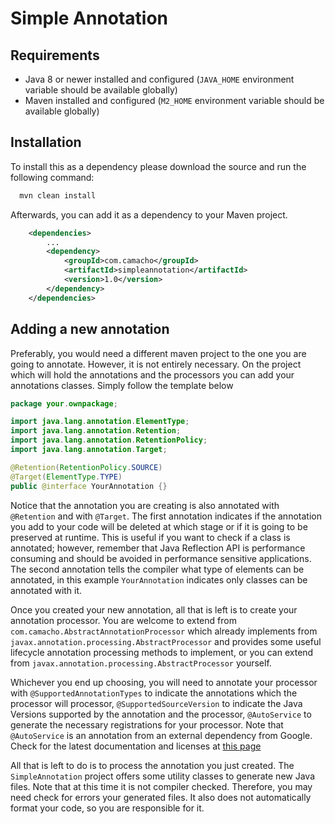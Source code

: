 # Simple Annotation

## Requirements
- Java 8 or newer installed and configured (`JAVA_HOME` environment variable should be available globally)
- Maven installed and configured (`M2_HOME` environment variable should be available globally)

## Installation 

To install this as a dependency please download the source and run the following command:

```bash
  mvn clean install
```
Afterwards, you can add it as a dependency to  your Maven project.

```XML
    <dependencies>
        ...
        <dependency>
            <groupId>com.camacho</groupId>
            <artifactId>simpleannotation</artifactId>
            <version>1.0</version>
        </dependency>
    </dependencies>
```
## Adding a new annotation
Preferably, you would need a different maven project to the one you are going to annotate. However, it is not entirely 
necessary. On the project which will hold the annotations and the processors you can add your annotations classes.
Simply follow the template below

```Java
package your.ownpackage;

import java.lang.annotation.ElementType;
import java.lang.annotation.Retention;
import java.lang.annotation.RetentionPolicy;
import java.lang.annotation.Target;

@Retention(RetentionPolicy.SOURCE)
@Target(ElementType.TYPE)
public @interface YourAnnotation {}
```

Notice that the annotation you are creating is also annotated with `@Retention` and with `@Target`. The first annotation
indicates if the annotation you add to your code will be deleted at which stage or if it is going to be preserved at
runtime. This is useful if you want to check if a class is annotated; however, remember that Java Reflection API is
performance consuming and should be avoided in performance sensitive applications. The second annotation tells the
compiler what type of elements can be annotated, in this example `YourAnnotation` indicates only classes can be
annotated with it.

Once you created your new annotation, all that is left is to create your annotation processor. You are welcome to extend
from `com.camacho.AbstractAnnotationProcessor` which already implements from 
`javax.annotation.processing.AbstractProcessor` and provides some useful lifecycle annotation processing methods to
implement, or you can extend from `javax.annotation.processing.AbstractProcessor` yourself.

Whichever you end up choosing, you will need to annotate your processor with `@SupportedAnnotationTypes` to indicate the
annotations which the processor will processor, `@SupportedSourceVersion` to indicate the Java Versions supported by the
annotation and the processor, `@AutoService` to generate the necessary registrations for your processor. Note that
`@AutoService` is an annotation from an external dependency from Google. Check for the latest documentation and licenses
at [this page](https://github.com/google/auto/tree/master/service)

All that is left to do is to process the annotation you just created. The `SimpleAnnotation` project offers some utility
classes to generate new Java files. Note that at this time it is not compiler checked. Therefore, you may need check for
errors your generated files. It also does not automatically format your code, so you are responsible for it.
